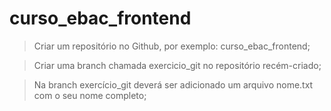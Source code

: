 ﻿# curso_ebac_frontend 

>Criar um repositório no Github, por exemplo: curso_ebac_frontend;

>Criar uma branch chamada exercicio_git no repositório recém-criado;

>Na branch exercício_git deverá ser adicionado um arquivo nome.txt com o seu nome completo;
